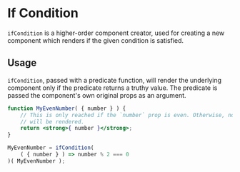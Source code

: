 If Condition
============

`ifCondition` is a higher-order component creator, used for creating a new component which renders if the given condition is satisfied.

## Usage

`ifCondition`, passed with a predicate function, will render the underlying component only if the predicate returns a truthy value. The predicate is passed the component's own original props as an argument.

```jsx
function MyEvenNumber( { number } ) {
	// This is only reached if the `number` prop is even. Otherwise, nothing
	// will be rendered.
	return <strong>{ number }</strong>;
}

MyEvenNumber = ifCondition(
	( { number } ) => number % 2 === 0
)( MyEvenNumber );
```

